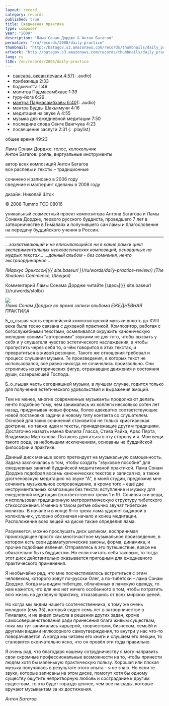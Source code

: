 ```yaml
---
layout: record
category: records
published: true
title: Ежедневная практика
type: composer
year: "2008"
description: "Лама Сонам Дордже & Антон Батагов"
permalink: "/ru/records/2008/daily-practice"
thumbnail: "http://batagov.s3.amazonaws.com/records/thumbnails/daily_practice.jpg"
artwork: "http://batagov.s3.amazonaws.com/records/thumbnails/daily_practice.jpg"
lang: ru
l10n: /en/records/2008/daily-practice
---
```


- [сансара, океан печали 4:57](http://batagov.s3.amazonaws.com/records/sounds/an_ocean_of_sorrow.mp3){: .audio}
- прибежище 2:33
- бодхичитта 1:49
- молитва Падмасамбхаве 1:39
- гуру-йога 6:29
- [мантра Падмасамбхавы 6:40](http://batagov.s3.amazonaws.com/records/sounds/padmasambhava_mantra.mp3){: .audio}
- мантра Будды Шакьямуни 4:16
- медитация на звуке А 4:55
- музыка для ежедневной медитации 7:50
- последние слова Сенге Вангчука 4:23
- посвящение заслуги 2:31
{: .playlist}

общее время 49:23

Лама Сонам Дордже: голос, колокольчик  
Антон Батагов: рояль, виртуальные инструменты  

автор всех композиций Антон Батагов  
все распевы и тексты – традиционные  

сочинено и записано в 2006 году  
сведение и мастеринг сделаны в 2008 году  

дизайн: Николай Шток  

© 2008 Tummo TCD 08016

уникальный совместный проект композитора Антона Батагова и Ламы Сонама Дордже, первого русского буддиста, проведшего 7 лет в затворничестве в Гималаях и получившего сан ламы и благословение на передачу буддийского учения в России.

***

_...захватывающий и не вписывающийся ни в какие рамки цикл экспериментальных неоклассических композиций, основанных на мудрых текстах... ...данный альбом - без сомнения, нечто экстраординарное..._

_[Маркус Эрикссон]({{ site.baseurl }}/ru/words/daily-practice-review/) (The Shadows Commence, Швеция)_

Комментарий Ламы Сонама Дордже читайте [здесь]({{ site.baseurl }}/ru/words/stolb/)



![](http://batagov.s3.amazonaws.com/records/artwork/Lama%20Sonam%20Dorje.jpg)  
_Лама Сонам Дордже во время записи альбома ЕЖЕДНЕВНАЯ ПРАКТИКА_  

Б_о_льшая часть европейской композиторской музыки вплоть до XVIII века была тесно связана с духовной практикой. Композитор, работая с богослужебными текстами, осмеливался окружить каноническую мелодию своими "авторскими" звуками не для того, чтобы вызвать у себя и у слушателя чувство эстетического наслаждения, а чтобы пропустить через себя то, о чём говорится в этих текстах, и превратиться в живой резонанс. Такого же отношения требовал и процесс слушания музыки. Те произведения, в которых текст не использовался, всё равно никогда не сочинялись произвольно. Они строились из риторических фигур, отражавших движения и состояния души, созерцающей Господа.

Б_о_льшая часть сегодняшней музыки, в лучшем случае, годится только для получения эстетического удовольствия и выражения эмоций.

Тем не менее, многие современные музыканты продолжают делать нечто подобное тому, чем занимались их коллеги несколько сотен лет назад, придумывая новые формы, более адекватно соответствующие новой постановке задачи и новому типу контакта со слушателем. Основой для таких сочинений становится не только христианская доктрина, но также идеи и тексты, принадлежащие другим традициям. Достаточно назвать имена Филипа Гласса, Стива Райха, Арво Пярта, Владимира Мартынова. Пытаюсь двигаться в эту сторону и я. Мои вещи такого рода, за небольшим исключением, основаны на буддийской философии и практике.

Данный диск меньше всего претендует на музыкальную самоценность. Задача заключалась в том, чтобы создать "звуковое пособие" для ежедневных занятий буддийской медитативной практикой. Лама Сонам Дордже подобрал восемь канонических текстов и записал их, а также дзогченовскую медитацию на звуке "А", в моей студии, предложив мне сочинить музыкальное сопровождение, а кроме того – ещё две инструментальных композиции без текста: вступление и музыку для ежедневной медитации (соответственно треки 1 и 9). Сочиняя эти вещи, я использовал традиционную метроритмическую структуру тибетского стихосложения. Именно в таком ритме обычно звучат тибетские молитвы. В начале и в конце 9-го трека лама ударяет ваджрой в колокольчик, условно обозначая начало и конец медитации. Расположение всех вещей на диске также определил лама.

Разумеется, можно прослушать диск целиком, воспринимая происходящее просто как многочастное музыкальное произведение, в котором есть свои драматургические законы, форма, динамика, и прочие подобные явления. Отправляясь в это путешествие, вовсе не обязательно быть буддистом. Но если считать себя таковым, то тогда этот диск действительно оказывается пригодным для ежедневного практического применения.

Я необычайно рад, что мне посчастливилось встретиться с этим человеком, которого зовут по-русски Олег, а по-тибетски – лама Сонам Дордже. Когда мы видим тибетцев, облачённых в ламскую одежду, то нам кажется, что для них нет ничего особенного в том, чтобы потратить всю жизнь на духовную практику, отказавшись от всех мирских целей.

Но когда мы видим нашего соотечественника, к тому же очень молодого (ему 35), который сидел семь лет в затворничестве в Гималаях, и не видел смысла в решении других задач, кроме самосовершенствования ради принесения блага живым существам, пока мы тут занимались карьерой, творчеством, бизнесом, семьёй и другими видами иллюзорного самоутверждения, то внутри у нас что-то поворачивается. А когда мы читаем его книги и слушаем его лекции, то становится окончательно ясно, что он провёл эти годы правильно.

Я очень рад, что благодаря нашему сотрудничеству я могу направить свои скромные профессиональные возможности на то, чтобы принести людям хотя бы маленькую практическую пользу. Хорошая или плохая музыка получилась в результате этого опыта – я не знаю. Но если те звуки, которые записаны на этом диске, помогут хотя бы одному существу ощутить непритворную любовь и сострадание к другим существам, то это будет гораздо ценнее, чем все награды, которые вручают музыкантам за их достижения.

_Антон Батагов_